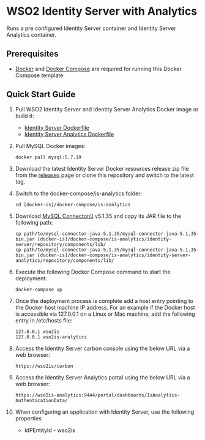 # WSO2 Identity Server with Analytics

Runs a pre configured Identity Server container and Identity Server Analytics container.

## Prerequisites

 * [Docker](https://www.docker.com/get-docker) and [Docker Compose](https://docs.docker.com/compose/install/#install-compose) are required for running this Docker Compose template.

## Quick Start Guide

  1. Pull WSO2 Identity Server and Identity Server Analytics Docker image or build it:

     * [Identity Server Dockerfile](../../dockerfiles/is/README.md)
     * [Identity Server Analytics Dockerfile](../../dockerfiles/is-analytics/README.md)

  2. Pull MySQL Docker images:
     ```
     docker pull mysql:5.7.19
     ```

  3. Download the latest Identity Server Docker resources release zip file from the [releases](https://github.com/wso2/docker-is/releases) page or clone this repository and switch to the latest tag.

  4. Switch to the docker-compose/is-analytics folder:
     ```
     cd [docker-is]/docker-compose/is-analytics
     ```

  5. Download [MySQL Connector/J](https://downloads.mysql.com/archives/c-j/) v5.1.35 and copy its JAR file to the following path:
     ```
     cp path/to/mysql-connector-java-5.1.35/mysql-connector-java-5.1.35-bin.jar [docker-is]/docker-compose/is-analytics/identity-server/repository/components/lib/
     cp path/to/mysql-connector-java-5.1.35/mysql-connector-java-5.1.35-bin.jar [docker-is]/docker-compose/is-analytics/identity-server-analytics/repository/components/lib/
     ```

  6. Execute the following Docker Compose command to start the deployment:
     ```
     docker-compose up
     ```

  7. Once the deployment process is complete add a host entry pointing to the Docker host machine IP address. For an example if the Docker host is accessible via 127.0.0.1 on a Linux or Mac machine, add the following entry in /etc/hosts file:

     ```
     127.0.0.1 wso2is
     127.0.0.1 wso2is-analytics
     ```

  8. Access the Identity Server carbon console using the below URL via a web browser:
     ```
     https://wso2is/carbon
     ```
  9. Access the Identity Server Analytics portal using the below URL via a web browser:
     ```
     https://wso2is-analytics:9444/portal/dashboards/IsAnalytics-AuthenticationData/
     ```

  10. When configuring an application with Identity Server, use the following properties
      * IdPEntityId - wso2is
